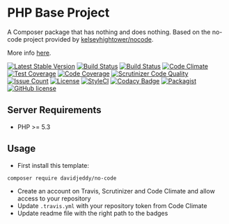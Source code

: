 # PHP Base Project
A Composer package that has nothing and does nothing. Based on the no-code project provided by [kelseyhightower/nocode](https://github.com/kelseyhightower/nocode).

More info [here](keepcoding.ehsanabbasi.com/php/composer-ready-starter-kit/).

[![Latest Stable Version](https://poser.pugx.org/no-code/no-code/v/stable)](https://packagist.org/packages/no-code/no-code)
[![Build Status](https://travis-ci.org/iranianpep/no-code.svg?branch=master)](https://travis-ci.org/iranianpep/no-code)
[![Build Status](https://scrutinizer-ci.com/g/iranianpep/no-code/badges/build.png?b=master)](https://scrutinizer-ci.com/g/iranianpep/no-code/build-status/master)
[![Code Climate](https://codeclimate.com/github/iranianpep/no-code/badges/gpa.svg)](https://codeclimate.com/github/iranianpep/no-code)
[![Test Coverage](https://codeclimate.com/github/iranianpep/no-code/badges/coverage.svg)](https://codeclimate.com/github/iranianpep/no-code/coverage)
[![Code Coverage](https://scrutinizer-ci.com/g/iranianpep/no-code/badges/coverage.png?b=master)](https://scrutinizer-ci.com/g/iranianpep/no-code/?branch=master)
[![Scrutinizer Code Quality](https://scrutinizer-ci.com/g/iranianpep/no-code/badges/quality-score.png?b=master)](https://scrutinizer-ci.com/g/iranianpep/no-code/?branch=master)
[![Issue Count](https://codeclimate.com/github/iranianpep/no-code/badges/issue_count.svg)](https://codeclimate.com/github/iranianpep/no-code)
[![License](https://poser.pugx.org/no-code/no-code/license)](https://packagist.org/packages/no-code/no-code)
[![StyleCI](https://styleci.io/repos/88731011/shield?branch=master)](https://styleci.io/repos/88731011)
[![Codacy Badge](https://api.codacy.com/project/badge/Grade/f6798ce3c00e4de083d89f289b6c9285)](https://www.codacy.com/app/iranianpep/no-code?utm_source=github.com&amp;utm_medium=referral&amp;utm_content=iranianpep/no-code&amp;utm_campaign=Badge_Grade)
[![Packagist](https://img.shields.io/packagist/dt/no-code/no-code.svg)](https://packagist.org/packages/no-code/no-code)
[![GitHub license](https://img.shields.io/badge/license-MIT-blue.svg)](https://raw.githubusercontent.com/iranianpep/no-code/master/LICENSE)

## Server Requirements
- PHP >= 5.3

## Usage
-  First install this template:
```
composer require davidjeddy/no-code
```
- Create an account on Travis, Scrutinizer and Code Climate and allow access to your repository
- Update `.travis.yml` with your repository token from Code Climate
- Update readme file with the right path to the badges

